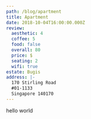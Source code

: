 ```yaml
---
path: /blog/apartment
title: Apartment
date: 2018-10-04T16:00:00.000Z
review:
  aesthetic: 4
  coffee: 5
  food: false
  overall: 80
  price: $
  seating: 2
  wifi: true
estate: Bugis
address: |-
  170 Stirling Road
  #01-1133
  Singapore 140170
---
```


hello world